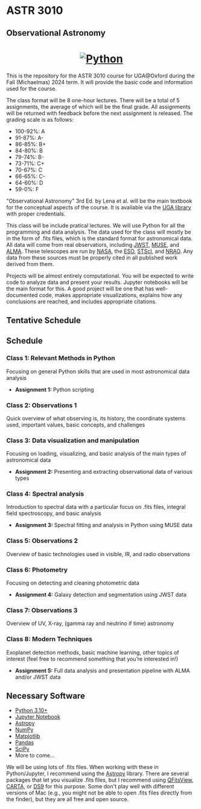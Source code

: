 # ASTR 3010
## Observational Astronomy

<h1 align="center">
  <a href="https://www.python.org/"><img alt="Python" src="https://img.shields.io/badge/-Python 3.10+-blue?style=for-the-badge&logo=python&logoColor=white"></a>
</h1>

This is the repository for the ASTR 3010 course for UGA@Oxford during the Fall (Michaelmas) 2024 term. It will provide the basic code and information used for the course.

The class format will be 8 one-hour lectures. There will be a total of 5 assignments, the average of which will be the final grade. All assignments will be returned with feedback before the next assignment is released. The grading scale is as follows:

- 100-92%: A
- 91-87%: A-
- 86-85%: B+
- 84-80%: B
- 79-74%: B-
- 73-71%: C+
- 70-67%: C
- 66-65%: C-
- 64-60%: D
- 59-0%: F

"Observational Astronomy" 3rd Ed. by Lena et al. will be the main textbook for the conceptual aspects of the course. It is available via the [UGA library](https://uga.view.usg.edu/content/enforced4/3247905-CO.180.ASTR3010.53676.20252/ObservationalAstrophysics.pdf?ou=3247905_) with proper credentials.

This class will be include pratical lectures. We will use Python for all the programming and data analysis. The data used for the class will mostly be in the form of .fits files, which is the standard format for astronomical data. All data will come from real observatiors, including [JWST](https://mast.stsci.edu/portal/Mashup/Clients/Mast/Portal.html), [MUSE](https://archive.eso.org/eso/eso_archive_main.html), and [ALMA](https://almascience.nrao.edu/aq/). These telescopes are run by [NASA](https://www.nasa.gov/), the [ESO](https://www.eso.org/public/), [STScI](https://www.stsci.edu/), and [NRAO](https://www.nrao.edu/). Any data from these sources must be properly cited in all published work derived from them.

Projects will be almost entirely computational. You will be expected to write code to analyze data and present your results. Jupyter notebooks will be the main format for this. A good project will be one that has well-documented code, makes appropriate visualizations, explains how any conclusions are reached, and includes appropriate citations.

## Tentative Schedule

<h2>Schedule</h2>

<h3>Class 1: Relevant Methods in Python</h3>
<p>Focusing on general Python skills that are used in most astronomical data analysis</p>
<ul>
  <li><strong>Assignment 1:</strong> Python scripting</li>
</ul>

<h3>Class 2: Observations 1</h3>
<p>Quick overview of what observing is, its history, the coordinate systems used, important values, basic concepts, and challenges</p>

<h3>Class 3: Data visualization and manipulation</h3>
<p>Focusing on loading, visualizing, and basic analysis of the main types of astronomical data</p>
<ul>
  <li><strong>Assignment 2:</strong> Presenting and extracting observational data of various types</li>
</ul>

<h3>Class 4: Spectral analysis</h3>
<p>Introduction to spectral data with a particular focus on .fits files, integral field spectroscopy, and basic analysis</p>
<ul>
  <li><strong>Assignment 3:</strong> Spectral fitting and analysis in Python using MUSE data</li>
</ul>

<h3>Class 5: Observations 2</h3>
<p>Overview of basic technologies used in visible, IR, and radio observations</p>

<h3>Class 6: Photometry</h3>
<p>Focusing on detecting and cleaning photometric data</p>
<ul>
  <li><strong>Assignment 4:</strong> Galaxy detection and segmentation using JWST data</li>
</ul>

<h3>Class 7: Observations 3</h3>
<p>Overview of UV, X-ray, (gamma ray and neutrino if time) astronomy</p>

<h3>Class 8: Modern Techniques</h3>
<p>Exoplanet detection methods, basic machine learning, other topics of interest (feel free to recommend something that you’re interested in!)</p>
<ul>
  <li><strong>Assignment 5:</strong> Full data analysis and presentation pipeline with ALMA and/or JWST data</li>
</ul>

## Necessary Software

- [Python 3.10+](https://www.python.org/)
- [Jupyter Notebook](https://jupyter.org/)
- [Astropy](https://www.astropy.org/)
- [NumPy](https://numpy.org/)
- [Matplotlib](https://matplotlib.org/)
- [Pandas](https://pandas.pydata.org/)
- [SciPy](https://www.scipy.org/)
- More to come...

We will be using lots of .fits files. When working with these in Python/Jupyter, I recommend using the [Astropy](https://docs.astropy.org/en/stable/io/fits/index.html) library. There are several packages that let you visualize .fits files, but I recommend using [QFitsView](https://www.mpe.mpg.de/~ott/QFitsView/), [CARTA](https://cartavis.org/), or [DS9](https://sites.google.com/cfa.harvard.edu/saoimageds9) for this purpose. Some don't play well with different versions of Mac (e.g., you might not be able to open .fits files directly from the finder), but they are all free and open source.



